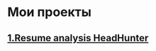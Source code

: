 # Мои проекты
## [1.Resume analysis HeadHunter ](https://github.com/EvgeniiOvcharenko/Project_Data_Science/tree/master/Project_1_Resume_analysis_HeadHunter)
